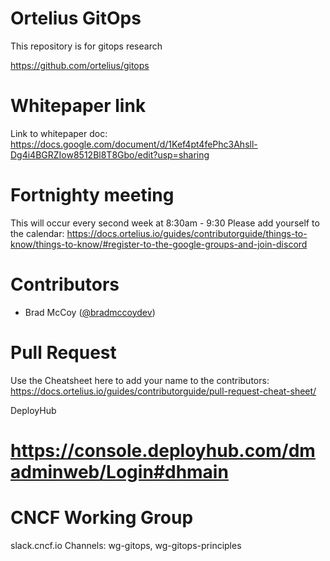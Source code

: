 # Ortelius GitOps
This repository is for gitops research

https://github.com/ortelius/gitops

# Whitepaper link
Link to whitepaper doc: https://docs.google.com/document/d/1Kef4pt4fePhc3Ahsll-Dg4i4BGRZIow8512Bl8T8Gbo/edit?usp=sharing

# Fortnighty meeting
This will occur every second week at 8:30am - 9:30
Please add yourself to the calendar:
https://docs.ortelius.io/guides/contributorguide/things-to-know/things-to-know/#register-to-the-google-groups-and-join-discord

# Contributors
* Brad McCoy ([@bradmccoydev](https://github.com/bradmccoydev))

# Pull Request
Use the Cheatsheet here to add your name to the contributors:
https://docs.ortelius.io/guides/contributorguide/pull-request-cheat-sheet/

DeployHub
# https://console.deployhub.com/dmadminweb/Login#dhmain

# CNCF Working Group
slack.cncf.io
Channels: wg-gitops, wg-gitops-principles